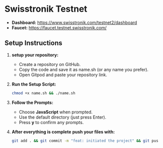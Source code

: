 # Swisstronik Testnet

- **Dashboard:**
  https://www.swisstronik.com/testnet2/dashboard
- **Faucet:**
  https://faucet.testnet.swisstronik.com/

## Setup Instructions

1. **setup your repository:**
   - Create a repository on GitHub.
   - Copy the code and save it as name.sh (or any name you prefer).
   - Open Gitpod and paste your repository link.
     
2. **Run the Setup Script:**

    ```sh
    chmod +x name.sh && ./name.sh
    ```

3. **Follow the Prompts:**

    - Choose **JavaScript** when prompted.
    - Use the default directory (just press Enter).
    - Press **y** to confirm any prompts.

4. **After everything is complete**
   **push your files with:**
   ```sh
   git add . && git commit -m "feat: initiated the project" && git push origin main
    ```
